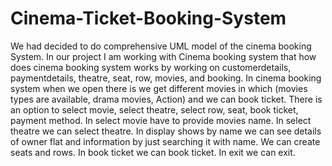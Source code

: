 # Cinema-Ticket-Booking-System

We had decided to do comprehensive UML model of the cinema booking System.
In our project I am working with Cinema booking system that how does cinema booking system works by working on customerdetails, paymentdetails, theatre, seat, row, movies, and booking.
In cinema booking system when we open there is we get different movies in which (movies types are available, drama movies, Action) and we can book ticket.
There is an option to select movie, select theatre, select row, seat, book ticket, payment method.
In select movie have to provide movies name. 
In select theatre we can select theatre.
In display shows by name we can see details of owner flat and information by just searching it with name.
We can create seats and rows.
In book ticket we can book ticket.
In exit we can exit.
